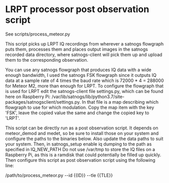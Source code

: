 # LRPT processor post observation script

See scripts/process_meteor.py

This script picks up LRPT IQ recordings from wherever a satnogs flowgraph 
puts them, processes them and places output images in the satnogs recorded 
data directory, where satnogs-client will pick them up and upload them to the
corresponding observation.

You can use any satnogs flowgraph that produces IQ data with a wide enough
bandwidth, I used the satnogs FSK flowgraph since it outputs IQ data at a
sample rate of 4 times the baud rate which is 72000 * 4 = 288000 for Meteor M2,
more than enough for LRPT. To configure the flowgraph that is used for LRPT
edit the satnogs-client file settings.py, which can be found here on Raspberry Pi:
/var/lib/satnogs/lib/python3.7/site-packages/satnogsclient/settings.py.
In that file is a map describing which flowgraph to use for which modulation. 
Copy the map item with the key 'FSK', leave the copied value the same and change 
the copied key to 'LRPT'.

This script can be directly run as a post observation script. It depends on
meteor_demod and medet, so be sure to install those on your system and configure
the paths to the binaries below. Also update the data paths to suit your system.
Then, in satnogs_setup enable iq dumping to the path as specified in IQ_NEW_PATH
Do not use /var/tmp to store the IQ files on a Raspberry Pi, as this is a ramdisk 
that could potentially be filled up quickly. Then configure this script as post
observation script using the following line:

/path/to/process_meteor.py --id {{ID}} --tle {{TLE}}
